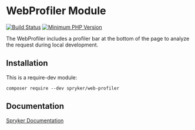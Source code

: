 # WebProfiler Module
[![Build Status](https://travis-ci.org/spryker/web-profiler.svg)](https://travis-ci.org/spryker/web-profiler)
[![Minimum PHP Version](https://img.shields.io/badge/php-%3E%3D%207.3-8892BF.svg)](https://php.net/)

The WebProfiler includes a profiler bar at the bottom of the page to analyze the request during local development.

## Installation

This is a require-dev module:
```
composer require --dev spryker/web-profiler
```

## Documentation

[Spryker Documentation](https://academy.spryker.com/developing_with_spryker/module_guide/modules.html)
